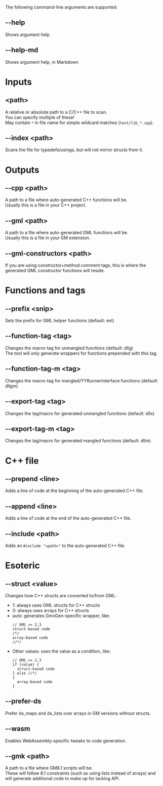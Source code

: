 The following command-line arguments are supported:

## --help
Shows argument help

## --help-md
Shows argument help, in Markdown

# Inputs

## &lt;path&gt;
A relative or absolute path to a C/C++ file to scan.  
You can specify multiple of these!  
May contain `*` in file name for simple wildcard matches (`test/lib_*.cpp`).

## --index &lt;path&gt;
Scans the file for typedefs/usings, but will not mirror structs from it.

# Outputs

## --cpp &lt;path&gt;
A path to a file where auto-generated C++ functions will be.  
Usually this is a file in your C++ project.

## --gml &lt;path&gt;
A path to a file where auto-generated GML functions will be.  
Usually this is a file in your GM extension.

## --gml-constructors &lt;path&gt;
If you are using constructor+method comment tags,
this is where the generated GML constructor functions will reside.

# Functions and tags

## --prefix &lt;snip&gt;
Sets the prefix for GML helper functions (default: ext)

## --function-tag &lt;tag&gt;
Changes the macro-tag for unmangled functions (default: dllg)  
The tool will only generate wrappers for functions prepended with this tag.

## --function-tag-m &lt;tag&gt;
Changes the macro-tag for mangled/YYRunnerInterface functions (default: dllgm)

## --export-tag &lt;tag&gt;
Changes the tag/macro for generated unmangled functions (default: dllx)

## --export-tag-m &lt;tag&gt;
Changes the tag/macro for generated mangled functions (default: dllm)

# C++ file

## --prepend &lt;line&gt;
Adds a line of code at the beginning of the auto-generated C++ file.

## --append &lt;line&gt;
Adds a line of code at the end of the auto-generated C++ file.

## --include &lt;path&gt;
Adds an `#include "<path>"` to the auto-generated C++ file.

# Esoteric

## --struct &lt;value&gt;
Changes how C++ structs are converted to/from GML:
- 1: always uses GML structs for C++ structs
- 0: always uses arrays for C++ structs
- auto: generates GmxGen-specific wrapper, like:  
  ```gml
  // GMS >= 2.3
  struct-based code
  /*/
  array-based code
  //*/
  ```
- Other values: uses the value as a condition, like:  
  ```gml
  // GMS >= 2.3
  if (value) {
  	struct-based code
  } else //*/
  {
  	array-based code
  }
  ```

## --prefer-ds
Prefer ds_maps and ds_lists over arrays in GM versions without structs.

## --wasm
Enables WebAssembly-specific tweaks to code generation.

## --gmk &lt;path&gt;
A path to a file where GM8.1 scripts will be.  
These will follow 8.1 constraints (such as using lists instead of arrays)
and will generate additional code to make up for lacking API.
